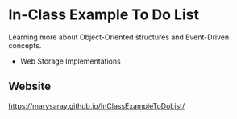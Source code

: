 # In-Class Example To Do List
Learning more about Object-Oriented structures and Event-Driven concepts.
* Web Storage Implementations
## Website
https://marysaray.github.io/InClassExampleToDoList/
